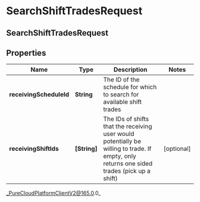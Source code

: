 # SearchShiftTradesRequest

## SearchShiftTradesRequest

## Properties

|Name | Type | Description | Notes|
|------------ | ------------- | ------------- | -------------|
| **receivingScheduleId** | **String** | The ID of the schedule for which to search for available shift trades | |
| **receivingShiftIds** | **[String]** | The IDs of shifts that the receiving user would potentially be willing to trade. If empty, only returns one sided trades (pick up a shift) | [optional] |



_PureCloudPlatformClientV2@165.0.0_
